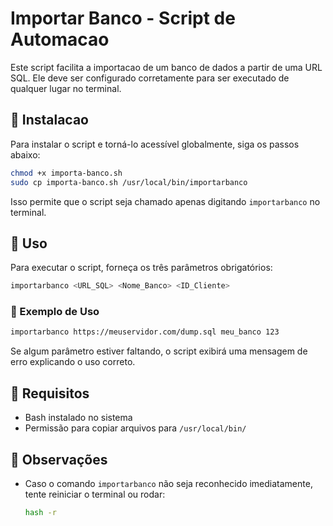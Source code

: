 # Importar Banco - Script de Automacao

Este script facilita a importacao de um banco de dados a partir de uma URL SQL. Ele deve ser configurado corretamente para ser executado de qualquer lugar no terminal.

## 📌 Instalacao

Para instalar o script e torná-lo acessível globalmente, siga os passos abaixo:

```bash
chmod +x importa-banco.sh
sudo cp importa-banco.sh /usr/local/bin/importarbanco
```

Isso permite que o script seja chamado apenas digitando `importarbanco` no terminal.

## 🚀 Uso

Para executar o script, forneça os três parâmetros obrigatórios:

```bash
importarbanco <URL_SQL> <Nome_Banco> <ID_Cliente>
```

### 📌 Exemplo de Uso

```bash
importarbanco https://meuservidor.com/dump.sql meu_banco 123
```

Se algum parâmetro estiver faltando, o script exibirá uma mensagem de erro explicando o uso correto.

## 🔧 Requisitos

- Bash instalado no sistema
- Permissão para copiar arquivos para `/usr/local/bin/`

## 📝 Observações

- Caso o comando `importarbanco` não seja reconhecido imediatamente, tente reiniciar o terminal ou rodar:
  ```bash
  hash -r
  ```
